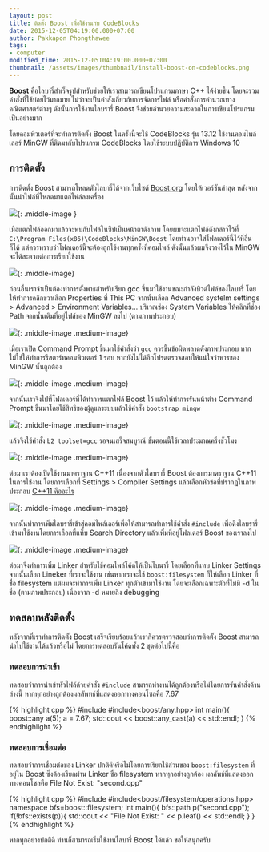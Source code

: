 ```yaml
---
layout: post
title: ติดตั้ง Boost เพื่อใช้งานกับ CodeBlocks
date: 2015-12-05T04:19:00.000+07:00
author: Pakkapon Phongthawee
tags:
- computer
modified_time: 2015-12-05T04:19:00.000+07:00
thumbnail: /assets/images/thumbnail/install-boost-on-codeblocks.png
---
```

**Boost** คือไลบารี่สำเร็จรูปสำหรับช่วยให้เราสามารถเขียนโปรแกรมภาษา C++ ได้ง่ายขึ้น โดยจะรวมคำสั่งที่ใช้บ่อยไว้มากมาย ไม่ว่าจะเป็นคำสั่งเกี่ยวกับการจัดการไฟล์ หรือคำสั่งการคำนวณทางคณิตศาสตร์ต่างๆ ดังนั้นการใช้งานไลบรารี่ Boost จึงช่วยอำนวยความสะดวกในการเขียนโปรแกรมเป็นอย่างมาก

โดยคอมพิวเตอร์ที่จะทำการติดตั้ง Boost ในครั้งนี้จะใช้ CodeBlocks รุ่น 13.12 ใช้งานคอมไพล์เลอร์  MinGW ที่ติดมากับโปรแกรม CodeBlocks โดยใช้ระบบปฏิบัติการ Windows 10

## การติดตั้ง

การติดตั้ง Boost สามารถโหลดตัวไลบารี่ได้จากเว็บไซต์ [Boost.org](http://boost.org) โดยให้เวอร์ชันล่าสุด หลังจากนั้นนำไฟล์ที่โหลดมาแตกไฟล์ลงเครื่อง

![](/assets/images/post/install-boost-on-codeblocks/002-inside-boost-zip.png){: .middle-image }

เมื่อแตกไฟล์ออกมาแล้วจะพบกับไฟล์ในซิปเป็นหน้าตาดังภาพ โดยผมจะแตกไฟล์ดังกล่าวไว้ที่ `C:\Program Files(x86)\CodeBlocks\MinGW\Boost` โดยท่านอาจใส่โฟลเดอร์นี้ไว้ที่อื่นก็ได้ แต่ควรทราบว่าโฟลเดอร์นี้จะต้องถูกใช้งานทุกครั้งที่คอมไพล์ ดังนั้นแล้วผมจึงวางไว้ใน MinGW จะได้สะดวกต่อการเรียกใช้งาน

![](/assets/images/post/install-boost-on-codeblocks/003-add-path-mingw.png){: .middle-image}

ก่อนอื่นเราจำเป็นต้องทำการตั้งพาธสำหรับเรียก gcc ขึ้นมาใช้งานขณะกำลังบิวด์ไฟล์ของไลบารี่ โดยให้ทำการคลิกขวาเลือก Properties ที่ This PC จากนั้นเลือก Advanced systelm settings > Advanced > Environment Variables... บริเวณช่อง System Variables ให้คลิกที่ช่อง Path จากนั้นเติมที่อยู่ไฟล์ของ MinGW ลงไป (ตามภาพประกอบ)

![](/assets/images/post/install-boost-on-codeblocks/004-gcc-after-restart.png){: .middle-image .medium-image}

เมื่อเราเปิด Command Prompt ขึ้นมาใช้คำสั่งว่า `gcc` ควรขึ้นข้อผิดพลาดดังภาพประกอบ หากไม่ใช่ให้ทำการรีสตาร์ทคอมพิวเตอร์ 1 รอบ หากยังไม่ได้อีกโปรดตรวจสอบให้แน่ใจว่าพาธของ MinGW นั้นถูกต้อง

![](/assets/images/post/install-boost-on-codeblocks/005-bootstrap-build.png){: .middle-image .medium-image}

จากนั้นเราจึงไปที่โฟลเดอร์ที่ได้ทำการแตกไฟล์ Boost ไว้ แล้วให้ทำการรันหน้าต่าง Command Prompt ขึ้นมาโดยใช้สิทธิของผู้ดูแลระบบแล้วใช้คำสั่ง
`bootstrap mingw`

![](/assets/images/post/install-boost-on-codeblocks/006-build-success.png){: .middle-image .medium-image}

แล้วจึงใช้คำสั่ง `b2 toolset=gcc` รอจนเสร็จสมบูรณ์ ขั้นตอนนี้ใช้เวลาประมาณครึ่งชั่วโมง

![](/assets/images/post/install-boost-on-codeblocks/007-enable-C11.png){: .middle-image .medium-image}

ต่อมาเราต้องเปิดใช้งานมาตราฐาน C++11 เนื่องจากตัวไลบรารี่ Boost ต้องการมาตราฐาน C++11 ในการใช้งาน โดยการเลือกที่ Settings > Compiler Settings แล้วเลือกหัวข้อที่ปรากฏในภาพประกอบ [C++11 คืออะไร](https://en.wikipedia.org/wiki/C%2B%2B11)

![](/assets/images/post/install-boost-on-codeblocks/008-add-dir.png){: .middle-image .medium-image}

จากนั้นทำการเพิ่มไลบรารี่เข้าสู่คอมไพล์เลอร์เพื่อให้สามารถทำการใช้คำสั่ง `#include` เพื่อดึงไลบรารี่เข้ามาใช้งานโดยการเลือกที่แท็บ Search Directory แล้วเพิ่มที่อยู่โฟลเดอร์ Boost ของเราลงไป

![](/assets/images/post/install-boost-on-codeblocks/009-add-linker.png){: .middle-image .medium-image}

ต่อมาจึงทำการเพิ่ม Linker สำหรับใช้คอมไพล์โค้ดให้เป็นไบนารี่ โดยเลือกที่แทบ Linker Settings จากนั้นเลือก Lineker ที่เราจะใช้งาน เช่นหากเราจะใช้ `boost:filesystem` ก็ให้เลือก Linker ที่ชื่อ filesystem แต่ผมจะทำการเพิ่ม Linker ทุกตัวเข้ามาใช้งาน โดยจะเลือกเฉพาะตัวที่ไม่มี -d ในชื่อ (ตามภาพประกอบ) เนื่องจาก -d หมายถึง debugging

## ทดสอบหลังติดตั้ง

หลังจากที่เราทำการติดตั้ง Boost เสร็จเรียบร้อยแล้วเราก็ควรตรวจสอบว่าการติดตั้ง Boost สามารถนำไปใช้งานได้แล้วหรือไม่ โดยการทดสอบรันโค้ดทั้ง 2 ชุดต่อไปนี้คือ

### ทดสอบการนำเข้า

ทดสอบว่าการนำเข้าหัวไฟล์ด้วยคำสั่ง `#include` สามารถทำงานได้ถูกต้องหรือไม่โดยการรันคำสั่งด้านล่างนี้ หากทุกอย่างถูกต้องผลลัพทธ์ที่แสดงออกทางคอนโซลคือ 7.67

{% highlight cpp %}
#include<iostream>
#include<boost/any.hpp>
int main(){
    boost::any a(5);
    a = 7.67;
    std::cout << boost::any_cast<double>(a) << std::endl;
}
{% endhighlight %}

### ทดสอบการเชื่อมต่อ

ทดสอบว่าการเชื่อมต่อของ Linker ปกติดีหรือไม่โดยการเรียกใช้ส่วนของ `boost:filesystem` ที่อยู่ใน Boost ซึ่งต้องเรียกผ่าน Linker ชื่อ filesystem หากทุกอย่างถูกต้อง ผลลัพธ์ที่แสดงออกทางคอนโซลคือ File Not Exist: "second.cpp"

{% highlight cpp %}
#include<iostream>
#include<boost/filesystem/operations.hpp>
namespace bfs=boost::filesystem;
int main(){
    bfs::path p("second.cpp");
    if(!bfs::exists(p)){
        std::cout << "File Not Exist: " << p.leaf() << std::endl;
    }
}
{% endhighlight %}

หากทุกอย่างปกติดี ท่านก็สามารถเริ่มใช้งานไลบารี่ Boost ได้แล้ว ขอให้สนุกครับ
